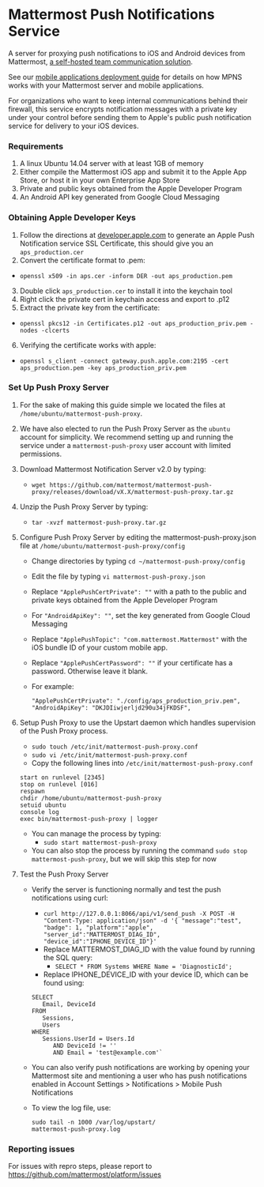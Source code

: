 # Mattermost Push Notifications Service 

A server for proxying push notifications to iOS and Android devices from Mattermost, [a self-hosted team communication solution](http://www.mattermost.org/). 

See our [mobile applications deployment guide](https://docs.mattermost.com/deployment/push.html) for details on how MPNS works with your Mattermost server and mobile applications.

For organizations who want to keep internal communications behind their firewall, this service encrypts notification messages with a private key under your control before sending them to Apple's public push notification service for delivery to your iOS devices. 

### Requirements

1. A linux Ubuntu 14.04 server with at least 1GB of memory
2. Either compile the Mattermost iOS app and submit it to the Apple App Store, or host it in your own Enterprise App Store
3. Private and public keys obtained from the Apple Developer Program
4. An Android API key generated from Google Cloud Messaging

### Obtaining Apple Developer Keys

1. Follow the directions at [developer.apple.com](https://developer.apple.com/library/content/documentation/IDEs/Conceptual/AppDistributionGuide/DistributingEnterpriseProgramApps/DistributingEnterpriseProgramApps.html#//apple_ref/doc/uid/TP40012582-CH33-SW4) to generate an Apple Push Notification service SSL Certificate, this should give you an `aps_production.cer`
2. Convert the certificate format to .pem:
  - `openssl x509 -in aps.cer -inform DER -out aps_production.pem`
3. Double click `aps_production.cer` to install it into the keychain tool
4. Right click the private cert in keychain access and export to .p12
5. Extract the private key from the certificate: 
  - `openssl pkcs12 -in Certificates.p12 -out aps_production_priv.pem -nodes -clcerts`
6. Verifying the certificate works with apple:
  - `openssl s_client -connect gateway.push.apple.com:2195 -cert aps_production.pem -key aps_production_priv.pem`

### Set Up Push Proxy Server

1. For the sake of making this guide simple we located the files at
   `/home/ubuntu/mattermost-push-proxy`. 
2. We have also elected to run the Push Proxy Server as the `ubuntu` account for simplicity. We recommend setting up and running the service under a `mattermost-push-proxy` user account with limited permissions.
3. Download Mattermost Notification Server v2.0 by typing:

   -   `wget https://github.com/mattermost/mattermost-push-proxy/releases/download/vX.X/mattermost-push-proxy.tar.gz`
   
4. Unzip the Push Proxy Server by typing:

   -  `tar -xvzf mattermost-push-proxy.tar.gz`

5. Configure Push Proxy Server by editing the mattermost-push-proxy.json file at
   `/home/ubuntu/mattermost-push-proxy/config`

   - Change directories by typing `cd ~/mattermost-push-proxy/config`
   - Edit the file by typing `vi mattermost-push-proxy.json`
   - Replace `"ApplePushCertPrivate": ""` with a path to the public and private keys obtained from the Apple Developer Program
   - For `"AndroidApiKey": ""`, set the key generated from Google Cloud Messaging
   - Replace `"ApplePushTopic": "com.mattermost.Mattermost"` with the iOS bundle ID of your custom mobile app.
   - Replace `"ApplePushCertPassword": ""` if your certificate has a password.  Otherwise leave it blank.
   - For example: 
   
     ```
     "ApplePushCertPrivate": "./config/aps_production_priv.pem",
     "AndroidApiKey": "DKJDIiwjerljd290u34jFKDSF",
     ```

6. Setup Push Proxy to use the Upstart daemon which handles supervision
   of the Push Proxy process.

   -  `sudo touch /etc/init/mattermost-push-proxy.conf`
   -  `sudo vi /etc/init/mattermost-push-proxy.conf`
   -  Copy the following lines into `/etc/init/mattermost-push-proxy.conf`
     
     ```
     start on runlevel [2345]
     stop on runlevel [016]
     respawn
     chdir /home/ubuntu/mattermost-push-proxy
     setuid ubuntu
     console log
     exec bin/mattermost-push-proxy | logger
     ```
     
   - You can manage the process by typing:
     -  `sudo start mattermost-push-proxy`
   - You can also stop the process by running the command `sudo stop mattermost-push-proxy`, but we will skip this step for now

   
7. Test the Push Proxy Server

   - Verify the server is functioning normally and test the push notifications using curl: 
     - `curl http://127.0.0.1:8066/api/v1/send_push -X POST -H "Content-Type: application/json" -d '{ "message":"test", "badge": 1, "platform":"apple", "server_id":"MATTERMOST_DIAG_ID", "device_id":"IPHONE_DEVICE_ID"}'`
     - Replace MATTERMOST_DIAG_ID with the value found by running the SQL query:
       - `SELECT * FROM Systems WHERE Name = 'DiagnosticId';`
     - Replace IPHONE_DEVICE_ID with your device ID, which can be found using: 
      ```
      SELECT
         Email, DeviceId
      FROM
         Sessions,
         Users
      WHERE
         Sessions.UserId = Users.Id
            AND DeviceId != ''
            AND Email = 'test@example.com'`
     ```
   - You can also verify push notifications are working by opening your Mattermost site and mentioning a user who has push notifications enabled in Account Settings > Notifications > Mobile Push Notifications
   - To view the log file, use: 
     
     ```
     sudo tail -n 1000 /var/log/upstart/
     mattermost-push-proxy.log
     ```

### Reporting issues 

For issues with repro steps, please report to https://github.com/mattermost/platform/issues
